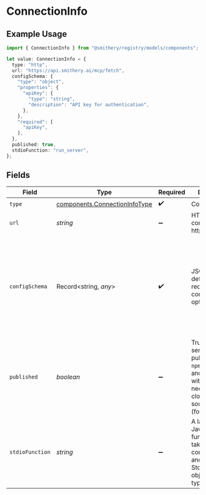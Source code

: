 # ConnectionInfo

## Example Usage

```typescript
import { ConnectionInfo } from "@smithery/registry/models/components";

let value: ConnectionInfo = {
  type: "http",
  url: "https://api.smithery.ai/mcp/fetch",
  configSchema: {
    "type": "object",
    "properties": {
      "apiKey": {
        "type": "string",
        "description": "API key for authentication",
      },
    },
    "required": [
      "apiKey",
    ],
  },
  published: true,
  stdioFunction: "run_server",
};
```

## Fields

| Field                                                                                                                                         | Type                                                                                                                                          | Required                                                                                                                                      | Description                                                                                                                                   | Example                                                                                                                                       |
| --------------------------------------------------------------------------------------------------------------------------------------------- | --------------------------------------------------------------------------------------------------------------------------------------------- | --------------------------------------------------------------------------------------------------------------------------------------------- | --------------------------------------------------------------------------------------------------------------------------------------------- | --------------------------------------------------------------------------------------------------------------------------------------------- |
| `type`                                                                                                                                        | [components.ConnectionInfoType](../../models/components/connectioninfotype.md)                                                                | :heavy_check_mark:                                                                                                                            | Connection type                                                                                                                               | http                                                                                                                                          |
| `url`                                                                                                                                         | *string*                                                                                                                                      | :heavy_minus_sign:                                                                                                                            | HTTP URL to connect to (for http type)                                                                                                        | https://api.smithery.ai/mcp/fetch                                                                                                             |
| `configSchema`                                                                                                                                | Record<string, *any*>                                                                                                                         | :heavy_check_mark:                                                                                                                            | JSON Schema defining required configuration options                                                                                           | {<br/>"type": "object",<br/>"properties": {<br/>"apiKey": {<br/>"type": "string",<br/>"description": "API key for authentication"<br/>}<br/>},<br/>"required": [<br/>"apiKey"<br/>]<br/>} |
| `published`                                                                                                                                   | *boolean*                                                                                                                                     | :heavy_minus_sign:                                                                                                                            | True if the server is published on `npm`, `pypi`, or `uv` and runnable without users needing to clone the source code (for stdio type).       | true                                                                                                                                          |
| `stdioFunction`                                                                                                                               | *string*                                                                                                                                      | :heavy_minus_sign:                                                                                                                            | A lambda Javascript function that takes in the config object and returns a StdioConnection object (for stdio type).                           | run_server                                                                                                                                    |